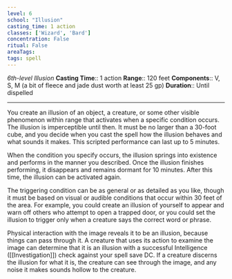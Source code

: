 ```yaml
---
level: 6
school: "Illusion"
casting_time: 1 action
classes: ['Wizard', 'Bard']
concentration: False
ritual: False
areaTags: 
tags: spell
---
```


_6th-level Illusion_
**Casting Time**:: 1 action
**Range**:: 120 feet
**Components**:: V, S, M (a bit of fleece and jade dust worth at least 25 gp)
**Duration**:: Until dispelled

---

You create an illusion of an object, a creature, or some other visible phenomenon within range that activates when a specific condition occurs. The illusion is imperceptible until then. It must be no larger than a 30-foot cube, and you decide when you cast the spell how the illusion behaves and what sounds it makes. This scripted performance can last up to 5 minutes.

When the condition you specify occurs, the illusion springs into existence and performs in the manner you described. Once the illusion finishes performing, it disappears and remains dormant for 10 minutes. After this time, the illusion can be activated again.

The triggering condition can be as general or as detailed as you like, though it must be based on visual or audible conditions that occur within 30 feet of the area. For example, you could create an illusion of yourself to appear and warn off others who attempt to open a trapped door, or you could set the illusion to trigger only when a creature says the correct word or phrase.

Physical interaction with the image reveals it to be an illusion, because things can pass through it. A creature that uses its action to examine the image can determine that it is an illusion with a successful Intelligence ([[Investigation]]) check against your spell save DC. If a creature discerns the illusion for what it is, the creature can see through the image, and any noise it makes sounds hollow to the creature.



